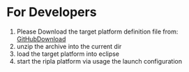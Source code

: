 For Developers
==============

1. Please Download the target platform definition file from: 
[GitHubDownload](http://aktion-hip.github.io/ripla/downloads/org.ripla.target_200.zip)
2. unzip the archive into the current dir
3. load the target platform into eclipse
4. start the ripla platform via usage the launch configuration


